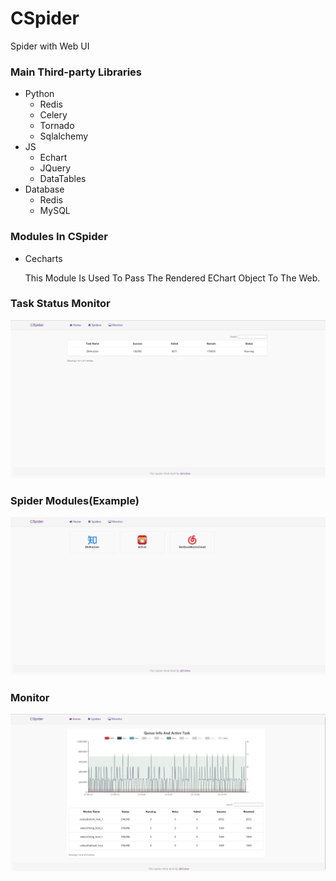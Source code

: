# CSpider
Spider with Web UI

### Main Third-party Libraries
* Python
  * Redis
  * Celery
  * Tornado
  * Sqlalchemy
* JS
  * Echart
  * JQuery
  * DataTables
* Database
  * Redis
  * MySQL

### Modules In CSpider
* Cecharts

  This Module Is Used To Pass The Rendered EChart Object To The Web.

### Task Status Monitor
![image](https://github.com/Cichar/CSpider/blob/master/screenshots/task_update.png)

### Spider Modules(Example)
![image](https://github.com/Cichar/CSpider/blob/master/screenshots/spider_module.png)

### Monitor
![image](https://github.com/Cichar/CSpider/blob/master/screenshots/monitor.png)
